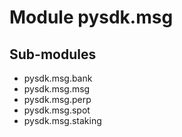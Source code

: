Module pysdk.msg
================

Sub-modules
-----------
* pysdk.msg.bank
* pysdk.msg.msg
* pysdk.msg.perp
* pysdk.msg.spot
* pysdk.msg.staking

